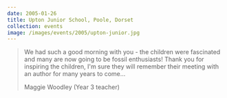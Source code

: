 ```yaml
---
date: 2005-01-26
title: Upton Junior School, Poole, Dorset
collection: events
image: /images/events/2005/upton-junior.jpg
---
```


> We had such a good morning with you - the children were fascinated and many are now going to be fossil enthusiasts! Thank you for inspiring the children, I'm sure they will remember their meeting with an author for many years to come...
> 
> <footer>Maggie Woodley (Year 3 teacher)</footer>
